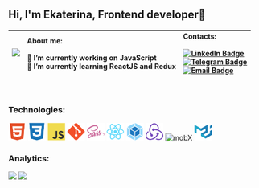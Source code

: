 ## Hi, I'm Ekaterina, Frontend developer👋

<header>

|<img src='https://user-images.githubusercontent.com/98029620/188306315-e6a6ebc5-59be-4548-a3f6-f0f64b16e286.gif' width="200"/>| About me: <br><br>🔭 I’m currently working on JavaScript<br>🌱 I’m currently learning ReactJS and Redux  |Contacts: <br><br> <a href='https://www.linkedin.com/in/ekaterina-romanova-57178b232'><img src='https://img.shields.io/badge/LinkedIn-blueviolet?style=flat&logo=LinkedIn' width='100' alt="LinkedIn Badge"/></a> <br> <a href='https://t.me/romanovacute'><img src='https://img.shields.io/badge/Telegram-blueviolet?style=flat&logo=telegram' width='100' alt="Telegram Badge"/></a> <br> <a href='mailto:romanova17romanova@yandex.ru'><img src='https://img.shields.io/badge/E--mail-blueviolet?style=flat&logo=maildotru' width='77' height='25' alt='Email Badge'/></a>|
|   :---- |   :---- |  :----  |

</header>
 
### Technologies:
<div id=tools>
    <img src='https://github.com/devicons/devicon/blob/master/icons/html5/html5-plain.svg' width='35' alt='HTML5'/>
    <img src='https://github.com/devicons/devicon/blob/master/icons/css3/css3-plain.svg' width='35' alt='CSS3' />
    <img src='https://github.com/devicons/devicon/blob/master/icons/javascript/javascript-original.svg' width='35' alt='JavaScript' />
    <img src='https://github.com/devicons/devicon/blob/master/icons/git/git-plain.svg' width='35' alt='git' />
    <img src='https://github.com/devicons/devicon/blob/master/icons/sass/sass-original.svg' width='35' alt='sass' />
    <img src='https://github.com/devicons/devicon/blob/master/icons/react/react-original.svg' width='35' alt='react' />
    <img src='https://github.com/devicons/devicon/blob/master/icons/webpack/webpack-original.svg' width='35' alt='webpack' />
    <img src='https://github.com/devicons/devicon/blob/master/icons/redux/redux-original.svg' width='35' alt='redux' />
    <img src='https://cdn.worldvectorlogo.com/logos/mobx.svg' width='35' alt='mobX' />
    <img src='https://github.com/devicons/devicon/blob/master/icons/materialui/materialui-original.svg' width='35' alt='mui' />
</div>

### Analytics:
![](http://github-profile-summary-cards.vercel.app/api/cards/profile-details?username=RomanovaCute&theme=tokyonight)
![](http://github-profile-summary-cards.vercel.app/api/cards/stats?username=RomanovaCute&theme=tokyonight)

</main>
